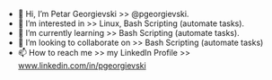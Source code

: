 - 👋 Hi, I’m Petar Georgievski >> @pgeorgievski.
- 👀 I’m interested in  >> Linux, Bash Scripting (automate tasks).
- 🌱 I’m currently learning >> Bash Scripting (automate tasks).
- 💞️ I’m looking to collaborate on >> Bash Scripting (automate tasks)
- 📫 How to reach me >> my LinkedIn Profile >> www.linkedin.com/in/pgeorgievski

<!---
pgeorgievski/pgeorgievski is a ✨ special ✨ repository because its `README.md` (this file) appears on your GitHub profile.
You can click the Preview link to take a look at your changes.
--->
